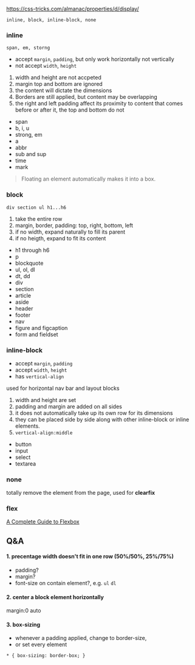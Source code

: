 https://css-tricks.com/almanac/properties/d/display/

`inline, block, inline-block, none`

### inline

`span, em, storng`

- accept `margin`, `padding`, but only work horizontally not vertically
- not accept `width`, `height`


1. width and height are not accpeted
2. margin top and bottom are ignored
3. the content will dictate the dimensions 
4. Borders are still applied, but content may be overlapping
5. the right and left padding affect its proximity to content that comes before or after it, the top and bottom do not

- span
- b, i, u
- strong, em
- a
- abbr
- sub and sup
- time
- mark

> Floating an element automatically makes it into a box.

### block 

`div section ul h1...h6`

1. take the entire row
2. margin, border, padding: top, right, bottom, left
3. if no width, expand naturally to fill its parent 
4. if no heigth, expand to fit its content 

- h1 through h6
- p
- blockquote
- ul, ol, dl
- dt, dd
- div
- section
- article
- aside
- header
- footer
- nav
- figure and figcaption
- form and fieldset

### inline-block
- accept `margin`, `padding`
- accept `width`, `height`
- has `vertical-align`

used for horizontal nav bar and layout blocks

1. width and height are set 
2. padding and margin are added on all sides
3. it does not automatically take up its own row for its dimensions
4. they can be placed side by side along with other inline-block or inline elements.
5. `vertical-align:middle`

- button
- input
- select
- textarea

### none

totally remove the element from the page, used for **clearfix**


### flex

[A Complete Guide to Flexbox](https://css-tricks.com/snippets/css/a-guide-to-flexbox/)


## Q&A

#### 1. precentage width doesn't fit in one row (50%/50%, 25%/75%)
- padding?
- margin?
- font-size on contain element?, e.g. `ul` `dl`

#### 2. center a block element horizontally
margin:0 auto

#### 3. box-sizing
- whenever a padding applied, change to border-size, 
- or set every element

`* { box-sizing: border-box; }`
